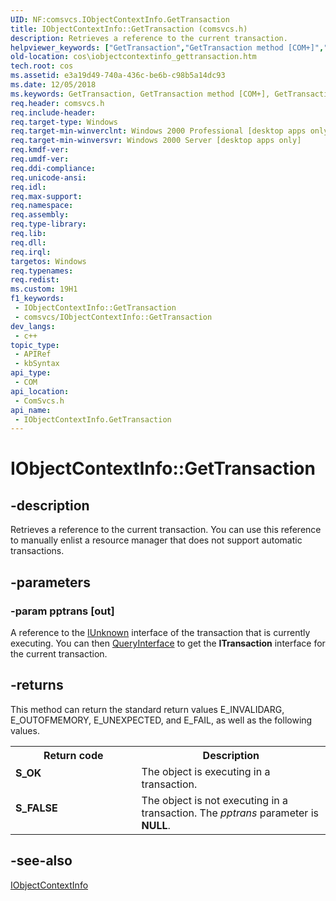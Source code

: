 ```yaml
---
UID: NF:comsvcs.IObjectContextInfo.GetTransaction
title: IObjectContextInfo::GetTransaction (comsvcs.h)
description: Retrieves a reference to the current transaction.
helpviewer_keywords: ["GetTransaction","GetTransaction method [COM+]","GetTransaction method [COM+]","IObjectContextInfo interface","IObjectContextInfo interface [COM+]","GetTransaction method","IObjectContextInfo.GetTransaction","IObjectContextInfo::GetTransaction","_cos_IObjectContextInfo_GetTransaction","comsvcs/IObjectContextInfo::GetTransaction","cos.iobjectcontextinfo_gettransaction"]
old-location: cos\iobjectcontextinfo_gettransaction.htm
tech.root: cos
ms.assetid: e3a19d49-740a-436c-be6b-c98b5a14dc93
ms.date: 12/05/2018
ms.keywords: GetTransaction, GetTransaction method [COM+], GetTransaction method [COM+],IObjectContextInfo interface, IObjectContextInfo interface [COM+],GetTransaction method, IObjectContextInfo.GetTransaction, IObjectContextInfo::GetTransaction, _cos_IObjectContextInfo_GetTransaction, comsvcs/IObjectContextInfo::GetTransaction, cos.iobjectcontextinfo_gettransaction
req.header: comsvcs.h
req.include-header: 
req.target-type: Windows
req.target-min-winverclnt: Windows 2000 Professional [desktop apps only]
req.target-min-winversvr: Windows 2000 Server [desktop apps only]
req.kmdf-ver: 
req.umdf-ver: 
req.ddi-compliance: 
req.unicode-ansi: 
req.idl: 
req.max-support: 
req.namespace: 
req.assembly: 
req.type-library: 
req.lib: 
req.dll: 
req.irql: 
targetos: Windows
req.typenames: 
req.redist: 
ms.custom: 19H1
f1_keywords:
 - IObjectContextInfo::GetTransaction
 - comsvcs/IObjectContextInfo::GetTransaction
dev_langs:
 - c++
topic_type:
 - APIRef
 - kbSyntax
api_type:
 - COM
api_location:
 - ComSvcs.h
api_name:
 - IObjectContextInfo.GetTransaction
---
```


# IObjectContextInfo::GetTransaction


## -description

Retrieves a reference to the current transaction. You can use this reference to manually enlist a resource manager that does not support automatic transactions.

## -parameters

### -param pptrans [out]

A reference to the <a href="https://docs.microsoft.com/windows/desktop/api/unknwn/nn-unknwn-iunknown">IUnknown</a> interface of the transaction that is currently executing. You can then <a href="https://docs.microsoft.com/windows/desktop/api/unknwn/nf-unknwn-iunknown-queryinterface(q)">QueryInterface</a> to get the <b>ITransaction</b> interface for the current transaction.

## -returns

This method can return the standard return values E_INVALIDARG, E_OUTOFMEMORY, E_UNEXPECTED, and E_FAIL, as well as the following values.

<table>
<tr>
<th>Return code</th>
<th>Description</th>
</tr>
<tr>
<td width="40%">
<dl>
<dt><b>S_OK</b></dt>
</dl>
</td>
<td width="60%">
The object is executing in a transaction.

</td>
</tr>
<tr>
<td width="40%">
<dl>
<dt><b>S_FALSE</b></dt>
</dl>
</td>
<td width="60%">
The object is not executing in a transaction. The <i>pptrans</i> parameter is <b>NULL</b>.


</td>
</tr>
</table>

## -see-also

<a href="https://docs.microsoft.com/windows/desktop/api/comsvcs/nn-comsvcs-iobjectcontextinfo">IObjectContextInfo</a>

